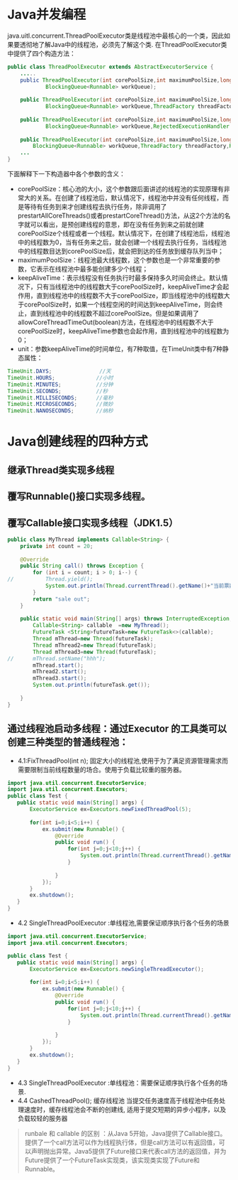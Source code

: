 # Java并发编程
java.uitl.concurrent.ThreadPoolExecutor类是线程池中最核心的一个类，因此如果要透彻地了解Java中的线程池，必须先了解这个类.
在ThreadPoolExecutor类中提供了四个构造方法：
```java 
public class ThreadPoolExecutor extends AbstractExecutorService {
    .....
    public ThreadPoolExecutor(int corePoolSize,int maximumPoolSize,long keepAliveTime,TimeUnit unit,
            BlockingQueue<Runnable> workQueue);
 
    public ThreadPoolExecutor(int corePoolSize,int maximumPoolSize,long keepAliveTime,TimeUnit unit,
            BlockingQueue<Runnable> workQueue,ThreadFactory threadFactory);
 
    public ThreadPoolExecutor(int corePoolSize,int maximumPoolSize,long keepAliveTime,TimeUnit unit,
            BlockingQueue<Runnable> workQueue,RejectedExecutionHandler handler);
 
    public ThreadPoolExecutor(int corePoolSize,int maximumPoolSize,long keepAliveTime,TimeUnit unit,
        BlockingQueue<Runnable> workQueue,ThreadFactory threadFactory,RejectedExecutionHandler handler);
    ...
}
```
下面解释下一下构造器中各个参数的含义：
- corePoolSize：核心池的大小，这个参数跟后面讲述的线程池的实现原理有非常大的关系。在创建了线程池后，默认情况下，线程池中并没有任何线程，而是等待有任务到来才创建线程去执行任务，除非调用了prestartAllCoreThreads()或者prestartCoreThread()方法，从这2个方法的名字就可以看出，是预创建线程的意思，即在没有任务到来之前就创建corePoolSize个线程或者一个线程。默认情况下，在创建了线程池后，线程池中的线程数为0，当有任务来之后，就会创建一个线程去执行任务，当线程池中的线程数目达到corePoolSize后，就会把到达的任务放到缓存队列当中；
- maximumPoolSize：线程池最大线程数，这个参数也是一个非常重要的参数，它表示在线程池中最多能创建多少个线程；
- keepAliveTime：表示线程没有任务执行时最多保持多久时间会终止。默认情况下，只有当线程池中的线程数大于corePoolSize时，keepAliveTime才会起作用，直到线程池中的线程数不大于corePoolSize，即当线程池中的线程数大于corePoolSize时，如果一个线程空闲的时间达到keepAliveTime，则会终止，直到线程池中的线程数不超过corePoolSize。但是如果调用了allowCoreThreadTimeOut(boolean)方法，在线程池中的线程数不大于corePoolSize时，keepAliveTime参数也会起作用，直到线程池中的线程数为0；
- unit：参数keepAliveTime的时间单位，有7种取值，在TimeUnit类中有7种静态属性：
```java 
TimeUnit.DAYS;               //天
TimeUnit.HOURS;             //小时
TimeUnit.MINUTES;           //分钟
TimeUnit.SECONDS;           //秒
TimeUnit.MILLISECONDS;      //毫秒
TimeUnit.MICROSECONDS;      //微妙
TimeUnit.NANOSECONDS;       //纳秒
```



# Java创建线程的四种方式
## 继承Thread类实现多线程
## 覆写Runnable()接口实现多线程。
## 覆写Callable接口实现多线程（JDK1.5）

```java
public class MyThread implements Callable<String> {
	private int count = 20;
 
	@Override
	public String call() throws Exception {
		for (int i = count; i > 0; i--) {
//			Thread.yield();
			System.out.println(Thread.currentThread().getName()+"当前票数：" + i);
		}
		return "sale out";
	} 
 
	public static void main(String[] args) throws InterruptedException, ExecutionException {
		Callable<String> callable  =new MyThread();
		FutureTask <String>futureTask=new FutureTask<>(callable);
		Thread mThread=new Thread(futureTask);
		Thread mThread2=new Thread(futureTask);
		Thread mThread3=new Thread(futureTask);
//		mThread.setName("hhh");
		mThread.start();
		mThread2.start();
		mThread3.start();
		System.out.println(futureTask.get());
		
	}
}
```

## 通过线程池启动多线程：通过Executor 的工具类可以创建三种类型的普通线程池：
- 4.1:FixThreadPool(int n); 固定大小的线程池,使用于为了满足资源管理需求而需要限制当前线程数量的场合。使用于负载比较重的服务器。
 ```java
import java.util.concurrent.ExecutorService;
import java.util.concurrent.Executors;
public class Test {
	public static void main(String[] args) {
		ExecutorService ex=Executors.newFixedThreadPool(5);
		
		for(int i=0;i<5;i++) {
			ex.submit(new Runnable() {
				@Override
				public void run() {
					for(int j=0;j<10;j++) {
						System.out.println(Thread.currentThread().getName()+j);
					}
					
				}
			});
		}
		ex.shutdown();
	}	
}

 ```
 - 4.2 SingleThreadPoolExecutor :单线程池,需要保证顺序执行各个任务的场景 
 ```java
 import java.util.concurrent.ExecutorService;
import java.util.concurrent.Executors;
 
public class Test {
	public static void main(String[] args) {
		ExecutorService ex=Executors.newSingleThreadExecutor();
		
		for(int i=0;i<5;i++) {
			ex.submit(new Runnable() {
				@Override
				public void run() {
					for(int j=0;j<10;j++) {
						System.out.println(Thread.currentThread().getName()+j);
					}
					
				}
			});
		}
		ex.shutdown();
	}	
}
 ```
 
- 4.3 SingleThreadPoolExecutor :单线程池：需要保证顺序执行各个任务的场景.
- 4.4 CashedThreadPool(); 缓存线程池 当提交任务速度高于线程池中任务处理速度时，缓存线程池会不断的创建线, 适用于提交短期的异步小程序，以及负载较轻的服务器

> runbale 和 callable 的区别 ：从Java 5开始，Java提供了Callable接口。提供了一个call方法可以作为线程执行体，但是call方法可以有返回值，可以声明抛出异常。Java5提供了Future接口来代表call方法的返回值，并为Future提供了一个FutureTask实现类，该实现类实现了Future和Runnable。
